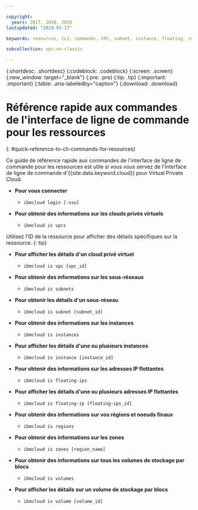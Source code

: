 ```yaml
---

copyright:
  years: 2017, 2018, 2019
lastupdated: "2019-05-17"

keywords: resources, CLI, commands, VPC, subnet, instance, floating, region, endpoint, zone, storage

subcollection: vpc-on-classic

---
```


{:shortdesc: .shortdesc}
{:codeblock: .codeblock}
{:screen: .screen}
{:new_window: target="_blank"}
{:pre: .pre}
{:tip: .tip}
{:important: .important}
{:table: .aria-labeledby="caption"}
{:download: .download}

# Référence rapide aux commandes de l'interface de ligne de commande pour les ressources
{: #quick-reference-to-cli-commands-for-resources}

Ce guide de référence rapide aux commandes de l'interface de ligne de commande pour les ressources est utile si vous vous servez de l'interface de ligne de commande d'{{site.data.keyword.cloud}} pour Virtual Private Cloud.

* **Pour vous connecter**

  * `ibmcloud login [-sso]`

* **Pour obtenir des informations sur les clouds privés virtuels**

  * `ibmcloud is vpcs`
  
Utilisez l'ID de la ressource pour afficher des détails spécifiques sur la ressource.
{: tip}

* **Pour afficher les détails d'un cloud privé virtuel** 

  * `ibmcloud is vpc [vpc_id]` 

* **Pour obtenir des informations sur les sous-réseaux** 

  * `ibmcloud is subnets`

* **Pour obtenir les détails d'un sous-réseau**

  * `ibmcloud is subnet [subnet_id]`

* **Pour obtenir des informations sur les instances**

  * `ibmcloud is instances
` 

* **Pour afficher les détails d'une ou plusieurs instances** 

  * `ibmcloud is instance [instance_id]`

* **Pour obtenir des informations sur les adresses IP flottantes** 

  * `ibmcloud is floating-ips`  

* **Pour afficher les détails d'une ou plusieurs adresses IP flottantes**

  * `ibmcloud is floating-ip [floating-ips_id]`

* **Pour obtenir des informations sur vos régions et noeuds finaux**

  * `ibmcloud is regions`

* **Pour obtenir des informations sur les zones** 

  * `ibmcloud is zones [region_name]`
  
* **Pour obtenir des informations sur tous les volumes de stockage par blocs**

  * `ibmcloud is volumes`
  
* **Pour afficher les détails sur un volume de stockage par blocs**

  * `ibmcloud is volume [volume_id]`
